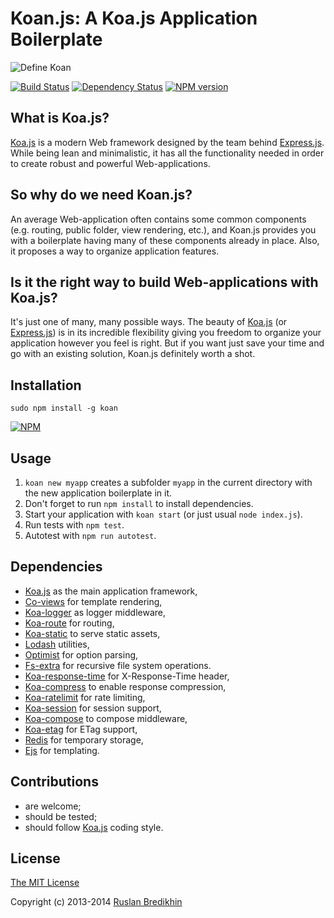 # Koan.js: A Koa.js Application Boilerplate

![Define Koan](https://raw.github.com/bredikhin/koan/master/lib/boilerplates/application/public/images/define_koan.png)

[![Build Status](https://travis-ci.org/bredikhin/koan.png?branch=master)](https://travis-ci.org/bredikhin/koan)
[![Dependency Status](https://gemnasium.com/bredikhin/koan.png)](https://gemnasium.com/bredikhin/koan)
[![NPM version](https://badge.fury.io/js/koan.png)](http://badge.fury.io/js/koan)


## What is Koa.js?

[Koa.js](https://github.com/koajs/koa) is a modern Web framework designed by the team
behind [Express.js](https://github.com/visionmedia/express). While being lean and
minimalistic, it has all the functionality needed in order to create robust and
powerful Web-applications.

## So why do we need Koan.js?

An average Web-application often contains some common components (e.g. routing, public
folder, view rendering, etc.), and Koan.js provides you with a boilerplate having
many of these components already in place. Also, it proposes a way to organize
application features.

## Is it the right way to build Web-applications with Koa.js?

It's just one of many, many possible ways. The beauty of
[Koa.js](https://github.com/koajs/koa) (or
[Express.js](https://github.com/visionmedia/express)) is in its incredible flexibility
giving you freedom to organize your application however you feel is right. But if you
want just save your time and go with an existing solution, Koan.js definitely worth a
shot.

## Installation

`sudo npm install -g koan`

[![NPM](https://nodei.co/npm/koan.png)](https://nodei.co/npm/koan/)

## Usage

1. `koan new myapp` creates a subfolder `myapp` in the current directory with the new application boilerplate in it.
2. Don't forget to run `npm install` to install dependencies.
3. Start your application with `koan start` (or just usual `node index.js`).
4. Run tests with `npm test`.
5. Autotest with `npm run autotest`.

## Dependencies

* [Koa.js](https://github.com/koajs/koa) as the main application framework,
* [Co-views](https://github.com/visionmedia/co-views) for template rendering,
* [Koa-logger](https://github.com/koajs/logger) as logger middleware,
* [Koa-route](https://github.com/koajs/route) for routing,
* [Koa-static](https://github.com/koajs/static) to serve static assets,
* [Lodash](https://github.com/lodash/lodash) utilities,
* [Optimist](https://github.com/substack/node-optimist) for option parsing,
* [Fs-extra](https://github.com/jprichardson/node-fs-extra) for recursive file system operations.
* [Koa-response-time](https://github.com/koajs/response-time) for X-Response-Time header,
* [Koa-compress](https://github.com/koajs/compress) to enable response compression,
* [Koa-ratelimit](https://github.com/koajs/ratelimit) for rate limiting,
* [Koa-session](https://github.com/koajs/session) for session support,
* [Koa-compose](https://github.com/koajs/compose) to compose middleware,
* [Koa-etag](https://github.com/koajs/etag) for ETag support,
* [Redis](https://github.com/mranney/node_redis) for temporary storage,
* [Ejs](https://github.com/visionmedia/ejs) for templating.

## Contributions

* are welcome;
* should be tested;
* should follow [Koa.js](https://github.com/koajs/koa) coding style.

## License

[The MIT License](http://opensource.org/licenses/MIT)

Copyright (c) 2013-2014 [Ruslan Bredikhin](http://ruslanbredikhin.com/)
